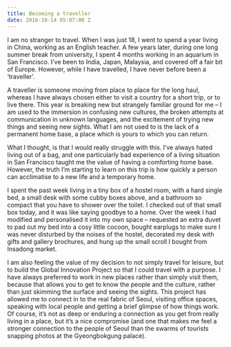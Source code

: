 ```yaml
---
title: Becoming a traveller
date: 2016-10-14 05:07:00 Z
---
```


I am no stranger to travel. When I was just 18, I went to spend a year living in China, working as an English teacher. A few years later, during one long summer break from university, I spent 4 months working in an aquarium in San Francisco. I’ve been to India, Japan, Malaysia, and covered off a fair bit of Europe. However, while I have travelled, I have never before been a ‘traveller’. 

A traveller is someone moving from place to place for the long haul, whereas I have always chosen either to visit a country for a short trip, or to live there. This year is breaking new but strangely familiar ground for me – I am used to the immersion in confusing new cultures, the broken attempts at communication in unknown languages, and the excitement of trying new things and seeing new sights. What I am not used to is the lack of a permanent home base, a place which is yours to which you can return. 

What I thought, is that I would really struggle with this. I’ve always hated living out of a bag, and one particularly bad experience of a living situation in San Francisco taught me the value of having a comforting home base. However, the truth I’m starting to learn on this trip is how quickly a person can acclimatise to a new life and a temporary home. 

I spent the past week living in a tiny box of a hostel room, with a hard single bed, a small desk with some cubby boxes above, and a bathroom so compact that you have to shower over the toilet. I checked out of that small box today, and it was like saying goodbye to a home. Over the week I had modified and personalised it into my own space – requested an extra duvet to pad out my bed into a cosy little cocoon, bought earplugs to make sure I was never disturbed by the noises of the hostel, decorated my desk with gifts and gallery brochures, and hung up the small scroll I bought from Insadong market. 

I am also feeling the value of my decision to not simply travel for leisure, but to build the Global Innovation Project so that I could travel with a purpose. I have always preferred to work in new places rather than simply visit them, because that allows you to get to know the people and the culture, rather than just skimming the surface and seeing the sights. This project has allowed me to connect in to the real fabric of Seoul, visiting office spaces, speaking with local people and getting a brief glimpse of how things work. Of course, it’s not as deep or enduring a connection as you get from really living in a place, but it’s a nice compromise (and one that makes me feel a stronger connection to the people of Seoul than the swarms of tourists snapping photos at the Gyeongbokgung palace). 
